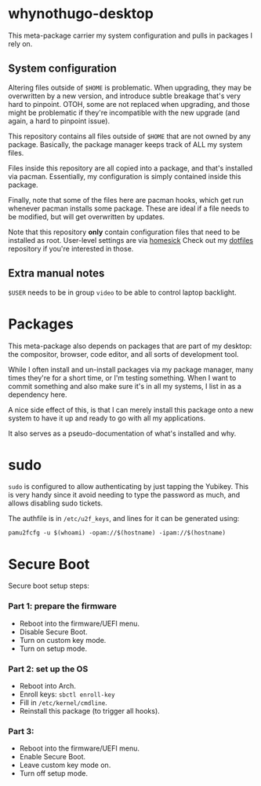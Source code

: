 # whynothugo-desktop

This meta-package carrier my system configuration and pulls in packages I rely
on.

## System configuration

Altering files outside of `$HOME` is problematic. When upgrading, they may be
overwritten by a new version, and introduce subtle breakage that's very hard to
pinpoint. OTOH, some are not replaced when upgrading, and those might be
problematic if they're incompatible with the new upgrade (and again, a hard to
pinpoint issue).

This repository contains all files outside of `$HOME` that are not owned by any
package. Basically, the package manager keeps track of ALL my system files.

Files inside this repository are all copied into a package, and that's
installed via pacman. Essentially, my configuration is simply contained inside
this package.

Finally, note that some of the files here are pacman hooks, which get run
whenever pacman installs some package. These are ideal if a file needs to be
modified, but will get overwritten by updates.

Note that this repository **only** contain configuration files that need
to be installed as root. User-level settings are via [homesick][homesick]
Check out my [dotfiles][dotfiles] repository if you're interested in those.

[homesick]: https://github.com/technicalpickles/homesick
[dotfiles]: https://gitlab.com/WhyNotHugo/dotfiles

## Extra manual notes

`$USER` needs to be in group `video` to be able to control laptop backlight.

# Packages

This meta-package also depends on packages that are part of my desktop:
the compositor, browser, code editor, and all sorts of development tool.

While I often install and un-install packages via my package manager, many times
they're for a short time, or I'm testing something. When I want to commit
something and also make sure it's in all my systems, I list in as a dependency
here.

A nice side effect of this, is that I can merely install this package onto a
new system to have it up and ready to go with all my applications.

It also serves as a pseudo-documentation of what's installed and why.

# sudo

`sudo` is configured to allow authenticating by just tapping the Yubikey. This
is very handy since it avoid needing to type the password as much, and allows
disabling sudo tickets.

The authfile is in `/etc/u2f_keys`, and lines for it can be generated using:

    pamu2fcfg -u $(whoami) -opam://$(hostname) -ipam://$(hostname)

# Secure Boot

Secure boot setup steps:

### Part 1: prepare the firmware

- Reboot into the firmware/UEFI menu.
- Disable Secure Boot.
- Turn on custom key mode.
- Turn on setup mode.

### Part 2: set up the OS

- Reboot into Arch.
- Enroll keys: `sbctl enroll-key`
- Fill in `/etc/kernel/cmdline`.
- Reinstall this package (to trigger all hooks).

### Part 3:

- Reboot into the firmware/UEFI menu.
- Enable Secure Boot.
- Leave custom key mode on.
- Turn off setup mode.
